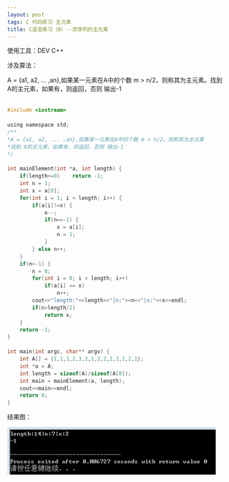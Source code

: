 ```yaml
---
layout: post
tags: C 代码练习 主元素
title: C语言练习（8）--求序列的主元素
---
```


使用工具：DEV C++

涉及算法：

A = {a1, a2, ... ,an},如果某一元素在A中的个数 m > n/2，则称其为主元素。找到 A的主元素，如果有，则返回，否则 输出-1

```c

#include <iostream>

using namespace std;
/**
*A = {a1, a2, ... ,an},如果某一元素在A中的个数 m > n/2，则称其为主元素
*找到 A的主元素，如果有，则返回，否则 输出-1 
*/

int mainElement(int *a, int length) {
	if(length<=0)    return -1;
	int n = 1;
	int x = a[0];
	for(int i = 1; i < length; i++) {
		if(a[i]!=x) {
		    n--;
			if(n==-1) {
				x = a[i];
				n = 1;	
			}
		} else n++;
	}
	if(n>-1) {
		n = 0;	
		for(int i = 0; i < length; i++)
			if(a[i] == x)
				n++;
		cout<<"length:"<<length<<"|n:"<<n<<"|x:"<<x<<endl;
		if(n>length/2)
			return x;
	}
	return -1;
}

int main(int argc, char** argv) {
	int A[] = {1,1,1,2,3,2,1,2,2,2,2,1,2,1};
	int *a = A;
	int length = sizeof(A)/sizeof(A[0]);
	int main = mainElement(a, length);
	cout<<main<<endl;
	return 0;
}

```

结果图：

![](/assets/img/2016-07-22-C8/1.png)
